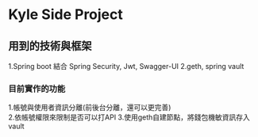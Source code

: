 # Kyle Side Project

## 用到的技術與框架
1.Spring boot 結合 Spring Security, Jwt, Swagger-UI
2.geth, spring vault

### 目前實作的功能
1.帳號與使用者資訊分離(前後台分離，還可以更完善)  
2.依帳號權限來限制是否可以打API
3.使用geth自建節點，將錢包機敏資訊存入vault
